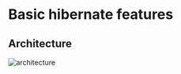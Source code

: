 # Basic hibernate features

## Architecture
   
 ![architecture](http://docs.jboss.org/hibernate/orm/5.2/userguide/html_single/images/architecture/data_access_layers.svg)